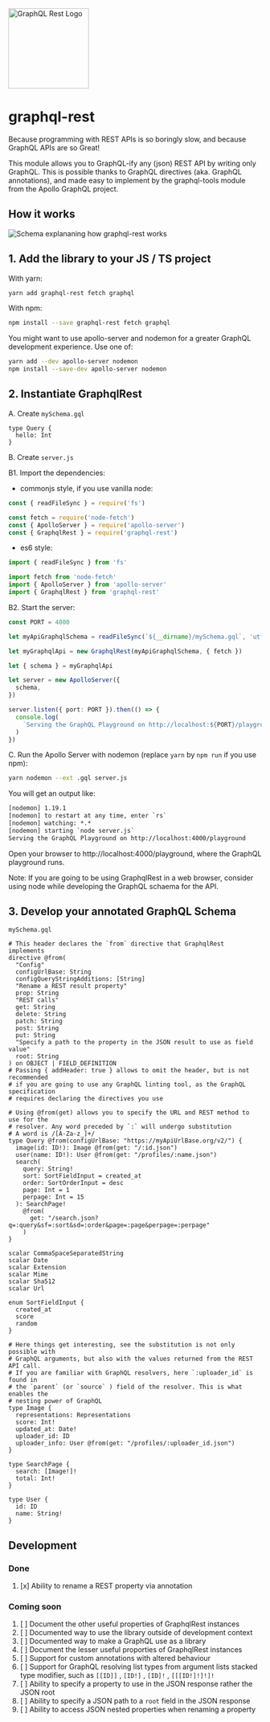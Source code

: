 <img alt="GraphQL Rest Logo" src="doc/logo.svg" width="160" />

# graphql-rest

Because programming with REST APIs is so boringly slow, and because GraphQL
APIs are so Great!

This module allows you to GraphQL-ify any (json) REST API by writing only
GraphQL. This is possible thanks to GraphQL directives (aka. GraphQL
annotations), and made easy to implement by the graphql-tools module from the
Apollo GraphQL project.

## How it works

![Schema explananing how graphql-rest works](doc/ExplainGraphqlRest.png)

## 1. Add the library to your JS / TS project

With yarn:

```sh
yarn add graphql-rest fetch graphql
```

With npm:

```sh
npm install --save graphql-rest fetch graphql
```

You might want to use apollo-server and nodemon for a greater GraphQL
development experience. Use one of:

```sh
yarn add --dev apollo-server nodemon
npm install --save-dev apollo-server nodemon
```

## 2. Instantiate GraphqlRest

A. Create `mySchema.gql`

```gql
type Query {
  hello: Int
}
```

B. Create `server.js`

B1. Import the dependencies:

- commonjs style, if you use vanilla node:

```ts
const { readFileSync } = require('fs')

const fetch = require('node-fetch')
const { ApolloServer } = require('apollo-server')
const { GraphqlRest } = require('graphql-rest')
```

- es6 style:

```ts
import { readFileSync } from 'fs'

import fetch from 'node-fetch'
import { ApolloServer } from 'apollo-server'
import { GraphqlRest } from 'graphql-rest'
```

B2. Start the server:

```ts
const PORT = 4000

let myApiGraphqlSchema = readFileSync(`${__dirname}/mySchema.gql`, 'utf-8')

let myGraphqlApi = new GraphqlRest(myApiGraphqlSchema, { fetch })

let { schema } = myGraphqlApi

let server = new ApolloServer({
  schema,
})

server.listen({ port: PORT }).then(() => {
  console.log(
    `Serving the GraphQL Playground on http://localhost:${PORT}/playground`,
  )
})
```

C. Run the Apollo Server with nodemon (replace `yarn` by `npm run` if you use npm):

```sh
yarn nodemon --ext .gql server.js
```

You will get an output like:

```txt
[nodemon] 1.19.1
[nodemon] to restart at any time, enter `rs`
[nodemon] watching: *.*
[nodemon] starting `node server.js`
Serving the GraphQL Playground on http://localhost:4000/playground
```

Open your browser to http://localhost:4000/playground, where the GraphQL playground runs.

Note:
If you are going to be using GraphqlRest in a web browser, consider using node
while developing the GraphQL schaema for the API.

## 3. Develop your annotated GraphQL Schema

`mySchema.gql`

```gql
# This header declares the `from` directive that GraphqlRest implements
directive @from(
  "Config"
  configUrlBase: String
  configQueryStringAdditions: [String]
  "Rename a REST result property"
  prop: String
  "REST calls"
  get: String
  delete: String
  patch: String
  post: String
  put: String
  "Specify a path to the property in the JSON result to use as field value"
  root: String
) on OBJECT | FIELD_DEFINITION
# Passing { addHeader: true } allows to omit the header, but is not recommended
# if you are going to use any GraphQL linting tool, as the GraphQL specification
# requires declaring the directives you use

# Using @from(get) allows you to specify the URL and REST method to use for the
# resolver. Any word preceded by `:` will undergo substitution
# A word is /[A-Za-z_]+/
type Query @from(configUrlBase: "https://myApiUrlBase.org/v2/") {
  image(id: ID!): Image @from(get: "/:id.json")
  user(name: ID!): User @from(get: "/profiles/:name.json")
  search(
    query: String!
    sort: SortFieldInput = created_at
    order: SortOrderInput = desc
    page: Int = 1
    perpage: Int = 15
  ): SearchPage!
    @from(
      get: "/search.json?q=:query&sf=:sort&sd=:order&page=:page&perpage=:perpage"
    )
}

scalar CommaSpaceSeparatedString
scalar Date
scalar Extension
scalar Mime
scalar Sha512
scalar Url

enum SortFieldInput {
  created_at
  score
  random
}

# Here things get interesting, see the substitution is not only possible with
# GraphQL arguments, but also with the values returned from the REST API call.
# If you are familiar with GraphQL resolvers, here `:uploader_id` is found in
# the `parent` (or `source` ) field of the resolver. This is what enables the
# nesting power of GraphQL
type Image {
  representations: Representations
  score: Int!
  updated_at: Date!
  uploader_id: ID
  uploader_info: User @from(get: "/profiles/:uploader_id.json")
}

type SearchPage {
  search: [Image!]!
  total: Int!
}

type User {
  id: ID
  name: String!
}
```

## Development

### Done

1. [x] Ability to rename a REST property via annotation

### Coming soon

1. [ ] Document the other useful properties of GraphqlRest instances
1. [ ] Documented way to use the library outside of development context
1. [ ] Documented way to make a GraphQL use as a library
1. [ ] Document the lesser useful proporties of GraphqlRest instances
1. [ ] Support for custom annotations with altered behaviour
1. [ ] Support for GraphQL resolving list types from argument lists stacked type modifier, such as `[[ID]]` , `[ID!]` , `[ID]!` , `[[[ID!]!]!]!`
1. [ ] Ability to specify a property to use in the JSON response rather the JSON root
1. [ ] Ability to specify a JSON path to a `root` field in the JSON response
1. [ ] Ability to access JSON nested properties when renaming a property
